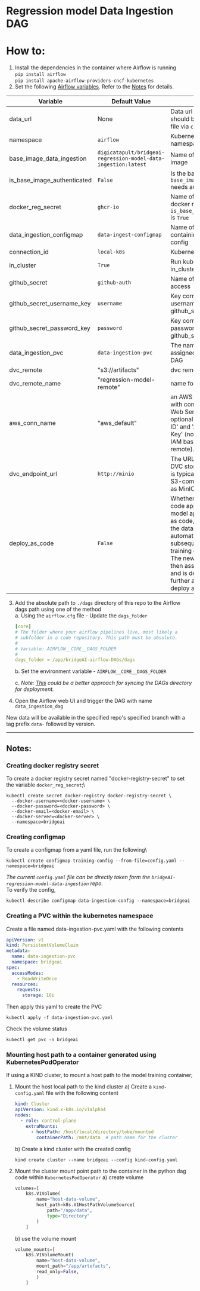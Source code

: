 # Regression model Data Ingestion DAG

# How to:
1. Install the dependencies in the container where Airflow is running\
    `pip install airflow`\
    `pip install apache-airflow-providers-cncf-kubernetes`
2. Set the following [Airflow variables](https://airflow.apache.org/docs/apache-airflow/stable/howto/variable.html). Refer to the [Notes](#notes) for details.

| Variable                    | Default Value                                                  | Description                                                                                                                                                                                                                                                                                                                                                 |
|-----------------------------|----------------------------------------------------------------|-------------------------------------------------------------------------------------------------------------------------------------------------------------------------------------------------------------------------------------------------------------------------------------------------------------------------------------------------------------|
| data_url                    | None                                                           | Data url of the csv file. You should be able to access the file via `curl`                                                                                                                                                                                                                                                                                  |
| namespace                   | `airflow`                                                      | Kubernetes cluster namespace                                                                                                                                                                                                                                                                                                                                |
| base_image_data_ingestion   | `digicatapult/bridgeai-regression-model-data-ingestion:latest` | Name of the data ingestion image                                                                                                                                                                                                                                                                                                                            |
| is_base_image_authenticated | `False`                                                        | Is the base image `base_image_data_ingestion` needs authentication to pull?                                                                                                                                                                                                                                                                                 |
| docker_reg_secret           | `ghcr-io`                                                      | Name of the secret for the docker registry pull if `is_base_image_authenticated` is `True`                                                                                                                                                                                                                                                                  |
| data_ingestion_configmap    | `data-ingest-configmap`                                        | Name of the configmap containing the data ingestion config                                                                                                                                                                                                                                                                                                  |
| connection_id               | `local-k8s`                                                    | Kubernetes connection id                                                                                                                                                                                                                                                                                                                                    |
| in_cluster                  | `True`                                                         | Run kubernetes client with in_cluster configuration                                                                                                                                                                                                                                                                                                         |
| github_secret               | `github-auth`                                                  | Name of the secret for git access                                                                                                                                                                                                                                                                                                                           |
| github_secret_username_key  | `username`                                                     | Key corresponding to the git username in the above github_secret                                                                                                                                                                                                                                                                                            |
| github_secret_password_key  | `password`                                                     | Key corresponding to the git password in the above github_secret                                                                                                                                                                                                                                                                                            |
| data_ingestion_pvc          | `data-ingestion-pvc`                                           | The name of the PVC assigned for data ingestion DAG                                                                                                                                                                                                                                                                                                         |
| dvc_remote                  | "s3://artifacts"                                               | dvc remote                                                                                                                                                                                                                                                                                                                                                  |
| dvc_remote_name             | "regression-model-remote"                                      | name for dvc remote                                                                                                                                                                                                                                                                                                                                         |
| aws_conn_name               | "aws_default"                                                  | an AWS connection created with connection type: 'AWS Web Services', and an optional 'AWS Access Key ID' and 'AWS Secret Access Key' (not needed when using IAM based access to dvc remote).                                                                                                                                                                 |
| dvc_endpoint_url            | `http://minio`                                                 | The URL endpoint for the DVC storage backend. This is typically the URL of an S3-compatible service, such as MinIO                                                                                                                                                                                                                                          |
| deploy_as_code              | `False`                                                        | Whether to use deploy as code approach or deploy as model approach. With deploy as code, a manual trigger of the data ingestion DAG automatically launches this subsequent DAG for model training on the latest data. The newly trained model is then assumed to be superior and is deployed without further approval, unlike the deploy as model approach. |


3. Add the absolute path to `./dags` directory of this repo to the Airflow dags path using one of the method\
    a. Using the `airflow.cfg` file - Update the `dags_folder`
    ```yaml
    [core]
    # The folder where your airflow pipelines live, most likely a
    # subfolder in a code repository. This path must be absolute.
    #
    # Variable: AIRFLOW__CORE__DAGS_FOLDER
    #
    dags_folder = /app/bridgeAI-airflow-DAGs/dags
    ```
    b. Set the environment variable - `AIRFLOW__CORE__DAGS_FOLDER`

    c. *Note: [This](https://airflow.apache.org/docs/helm-chart/stable/manage-dags-files.html#mounting-dags-using-git-sync-sidecar-with-persistence-enabled) could be a better approach for syncing the DAGs directory for deployment.*

4. Open the Airflow web UI and trigger the DAG with name `data_ingestion_dag`

New data will be available in the specified repo's specified branch with a tag prefix `data-` followed by version.

---
## Notes:

### Creating docker registry secret
To create a docker registry secret named "docker-registry-secret" to set the variable `docker_reg_secret`;\
```shell
kubectl create secret docker-registry docker-registry-secret \
  --docker-username=<docker-username> \
  --docker-password=<docker-password> \
  --docker-email=<docker-email> \
  --docker-server=<docker-server> \
  --namespace=bridgeai
```
### Creating configmap
To create a configmap from a yaml file, run the following\
```shell
kubectl create configmap training-config --from-file=config.yaml --namespace=bridgeai
```
*The current `config.yaml` file can be directly taken form the
`bridgeAI-regression-model-data-ingestion` repo.*\
To verify the config,
```shell
kubectl describe configmap data-ingestion-config --namespace=bridgeai
````
### Creating a PVC within the kubernetes namespace
Create a file named data-ingestion-pvc.yaml with the following contents
```yaml
apiVersion: v1
kind: PersistentVolumeClaim
metadata:
  name: data-ingestion-pvc
  namespace: bridgeai
spec:
  accessModes:
    - ReadWriteOnce
  resources:
    requests:
      storage: 1Gi

```
Then apply this yaml to create the PVC
```shell
kubectl apply -f data-ingestion-pvc.yaml
```
Check the volume status
```shell
kubectl get pvc -n bridgeai
```

### Mounting host path to a container generated using KubernetesPodOperator 

If using a KIND cluster, to mount a host path to the model training container;
1. Mount the host local path to the kind cluster
    a) Create a `kind-config.yaml` file with the following content
    ```yaml
    kind: Cluster
    apiVersion: kind.x-k8s.io/v1alpha4
    nodes:
      - role: control-plane
        extraMounts:
          - hostPath: /host/local/directory/tobe/mounted
            containerPath: /mnt/data  # path name for the cluster
    ```
    b) Create a kind cluster with the created config
    ```shell
   kind create cluster --name bridgeai --config kind-config.yaml
    ```
2. Mount the cluster mount point path to the container in the python dag code within `KubernetesPodOperator`
    a) create volume
    ```python
    volumes=[
        k8s.V1Volume(
            name="host-data-volume",
            host_path=k8s.V1HostPathVolumeSource(
                path="/app/data",
                type="Directory"
            )
        ]
    ```
    b)  use the volume mount
    ```python
    volume_mounts=[
        k8s.V1VolumeMount(
            name="host-data-volume",
            mount_path="/app/artefacts",
            read_only=False,
            )
        ]
    ```

